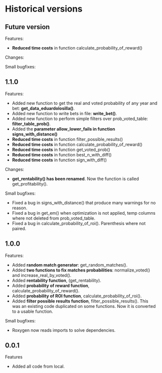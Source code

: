 
# Historical versions

## Future version

Features:
- **Reduced time costs** in function calculate_probability_of_reward()

Changes:

Small bugfixes:


## 1.1.0

Features:
- Added new function to get the real and voted probability of any year and bet: **get_data_eduardolosilla()**.
- Added new function to write bets in file: **write_bet()**.
- Added new function to perform simple filters over prob_voted_table: **filter_table_prob()**.
- Added the **parameter allow_lower_fails in function signs_with_distance()**
- **Reduced time costs** in function filter_possible_results()
- **Reduced time costs** in function calculate_probability_of_reward()
- **Reduced time costs** in function get_voted_prob()
- **Reduced time costs** in function best_n_with_diff()
- **Reduced time costs** in function sign_with_diff()

Changes:
- **get_rentability() has been renamed**. Now the function is called get_profitability().

Small bugfixes:
- Fixed a bug in signs_with_distance() that produce many warnings for no reason.
- Fixed a bug in get_em() when optimization is not applied, temp columns where not deleted from prob_voted_table.
- Fixed a bug in calculate_probability_of_roi(). Parenthesis where not paired.



## 1.0.0

Features:
- Added **random match generator**: get_random_matches().
- Added **two functions to fix matches probabilities**: normalize_voted() and increase_real_by_voted().
- Added **rentability function**, (get_rentability).
- Added **probability of reward function**, calculate_probability_of_reward().
- Added **probability of ROI function**, calculate_probability_of_roi().
- Added **filter possible results function**, filter_possible_results(). This was an existing code duplicated on some functions. Now
it is converted to a usable function.


Small bugfixes:
- Roxygen now reads imports to solve dependencies.

## 0.0.1
Features
- Added all code from local.

